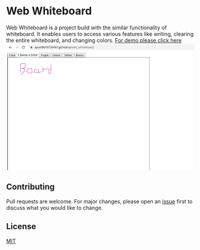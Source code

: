 # Web Whiteboard 
Web Whiteboard is a project build with the similar functionality of whiteboard. It enables users to access various features like writing, clearing the entire whiteboard, and changing colors. [For demo please click here](https://ayush8010720467.github.io/web_whiteboard/)
<img src='./board.png'/>

## Contributing
Pull requests are welcome. For major changes, please open an [issue](https://github.com/ayush8010720467/web_whiteboard/issues) first to discuss what you would like to change.


## License
[MIT](https://choosealicense.com/licenses/mit/)
